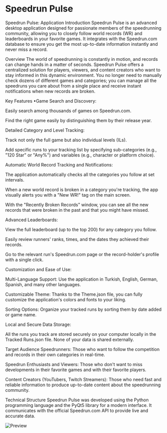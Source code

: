 # Speedrun Pulse
Speedrun Pulse: Application Introduction
Speedrun Pulse is an advanced desktop application designed for passionate members of the speedrunning community, allowing you to closely follow world records (WR) and leaderboards in your favorite games. It integrates with the Speedrun.com database to ensure you get the most up-to-date information instantly and never miss a record.

Overview
The world of speedrunning is constantly in motion, and records can change hands in a matter of seconds. Speedrun Pulse offers a centralized solution for players, viewers, and content creators who want to stay informed in this dynamic environment. You no longer need to manually check dozens of different games and categories; you can manage all the speedruns you care about from a single place and receive instant notifications when new records are broken.

Key Features
•Game Search and Discovery:

Easily search among thousands of games on Speedrun.com.

Find the right game easily by distinguishing them by their release year.

Detailed Category and Level Tracking:

Track not only the full game but also individual levels (ILs).

Add specific runs to your tracking list by specifying sub-categories (e.g., "120 Star" or "Any%") and variables (e.g., character or platform choice).

Automatic World Record Tracking and Notifications:

The application automatically checks all the categories you follow at set intervals.

When a new world record is broken in a category you're tracking, the app visually alerts you with a "New WR!" tag on the main screen.

With the "Recently Broken Records" window, you can see all the new records that were broken in the past and that you might have missed.

Advanced Leaderboards:

View the full leaderboard (up to the top 200) for any category you follow.

Easily review runners' ranks, times, and the dates they achieved their records.

Go to the relevant run's Speedrun.com page or the record-holder's profile with a single click.

Customization and Ease of Use:

Multi-Language Support: Use the application in Turkish, English, German, Spanish, and many other languages.

Customizable Theme: Thanks to the Theme.json file, you can fully customize the application's colors and fonts to your liking.

Sorting Options: Organize your tracked runs by sorting them by date added or game name.

Local and Secure Data Storage:

All the runs you track are stored securely on your computer locally in the Tracked Runs.json file. None of your data is shared externally.

Target Audience
Speedrunners: Those who want to follow the competition and records in their own categories in real-time.

Speedrun Enthusiasts and Viewers: Those who don't want to miss developments in their favorite games and with their favorite players.

Content Creators (YouTubers, Twitch Streamers): Those who need fast and reliable information to produce up-to-date content about the speedrunning community.

Technical Structure
Speedrun Pulse was developed using the Python programming language and the PyQt5 library for a modern interface. It communicates with the official Speedrun.com API to provide live and accurate data.

![Preview](https://github.com/user-attachments/assets/355ed986-6888-427e-a0fe-fd2619af2098)


